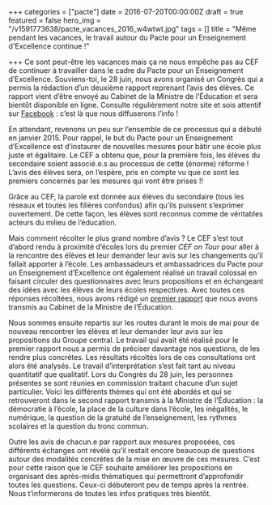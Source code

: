 +++
categories = ["pacte"]
date = 2016-07-20T00:00:00Z
draft = true
featured = false
hero_img = "/v1591773638/pacte_vacances_2016_w4wtwt.jpg"
tags = []
title = "Même pendant les vacances, le travail autour du Pacte pour un Enseignement d'Excellence continue !"

+++
Ce sont peut-être les vacances mais ça ne nous empêche pas au CEF de continuer à travailler dans le cadre du Pacte pour un Enseignement d’Excellence. Souviens-toi, le 28 juin, nous avons organisé un Congrès qui a permis la rédaction d’un deuxième rapport reprenant l’avis des élèves. Ce rapport vient d’être envoyé au Cabinet de la Ministre de l’Éducation et sera bientôt disponible en ligne. Consulte régulièrement notre site et sois attentif sur [Facebook](https://www.facebook.com/CEFasbl/ "https://www.facebook.com/CEFasbl/") : c’est là que nous diffuserons l’info !  
  
En attendant, revenons un peu sur l’ensemble de ce processus qui a débuté en janvier 2015. Pour rappel, le but du Pacte pour un Enseignement d’Excellence est d’instaurer de nouvelles mesures pour bâtir une école plus juste et égalitaire. Le CEF a obtenu que, pour la première fois, les élèves du secondaire soient associé.e.s au processus de cette (énorme) réforme ! L’avis des élèves sera, on l’espère, pris en compte vu que ce sont les premiers concernés par les mesures qui vont être prises !!  
  
Grâce au CEF, la parole est donnée aux élèves du secondaire (tous les réseaux et toutes les filières confondus) afin qu’ils puissent s’exprimer ouvertement. De cette façon, les élèves sont reconnus comme de véritables acteurs du milieu de l’éducation.  
  
Mais comment récolter le plus grand nombre d’avis ? Le CEF s’est tout d’abord rendu à proximité d’écoles lors du premier _CEF on Tour_ pour aller à la rencontre des élèves et leur demander leur avis sur les changements qu’il fallait apporter à l’école. Les ambassadeurs et ambassadrices du Pacte pour un Enseignement d’Excellence ont également réalisé un travail colossal en faisant circuler des questionnaires avec leurs propositions et en échangeant des idées avec les élèves de leurs écoles respectives. Avec toutes ces réponses récoltées, nous avons rédigé un [premier rapport](https://www.lecef.org/app/download/13833877025/160224%20rapport%20de%20la%20consultation%20des%20%C3%A9l%C3%A8ves.pdf?t=1538994528 "160224 rapport de la consultation des élèves.pdf") que nous avons transmis au Cabinet de la Ministre de l’Éducation.  
  
Nous sommes ensuite repartis sur les routes durant le mois de mai pour de nouveau rencontrer les élèves et leur demander leur avis sur les propositions du Groupe central. Le travail qui avait été réalisé pour le premier rapport nous a permis de préciser davantage nos questions, de les rendre plus concrètes. Les résultats récoltés lors de ces consultations ont alors été analysés. Le travail d’interprétation s’est fait tant au niveau quantitatif que qualitatif. Lors du Congrès du 28 juin, les personnes présentes se sont réunies en commission traitant chacune d’un sujet particulier. Voici les différents thèmes qui ont été abordés et qui se retrouveront dans le second rapport transmis à la Ministre de l’Éducation : la démocratie à l’école, la place de la culture dans l’école, les inégalités, le numérique, la question de la gratuité de l’enseignement, les rythmes scolaires et la question du tronc commun.  
  
Outre les avis de chacun.e par rapport aux mesures proposées, ces différents échanges ont révélé qu’il restait encore beaucoup de questions autour des modalités concrètes de la mise en œuvre de ces mesures. C’est pour cette raison que le CEF souhaite améliorer les propositions en organisant des après-midis thématiques qui permettront d’approfondir toutes les questions. Ceux-ci débuteront peu de temps après la rentrée. Nous t’informerons de toutes les infos pratiques très bientôt.